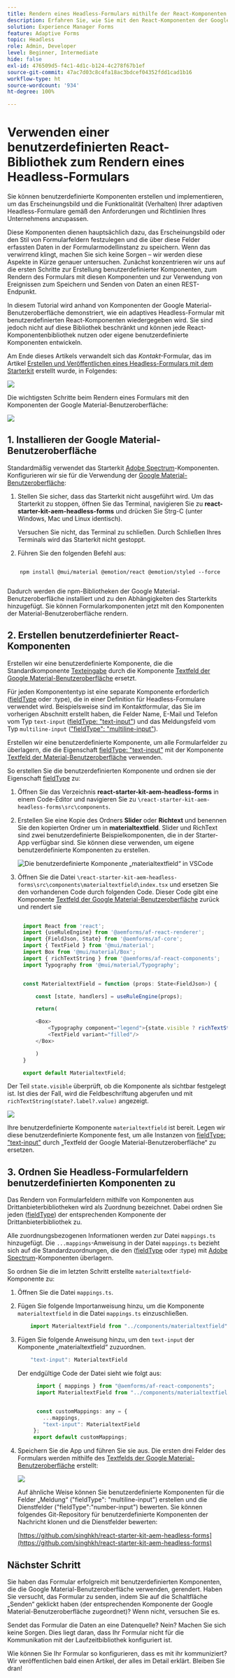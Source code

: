 ```yaml
---
title: Rendern eines Headless-Formulars mithilfe der React-Komponenten der Google Material-Benutzeroberfläche
description: Erfahren Sie, wie Sie mit den React-Komponenten der Google Material-Benutzeroberfläche ein Headless-Formular rendern können. Diese umfassende Anleitung führt Sie schrittweise durch die Erstellung von Komponenten für benutzerdefinierte adaptive Headless-Formulare und zeigt Ihnen, wie Sie die React-Komponenten der Google Material-Benutzeroberfläche nutzen, um ein adaptives Headless-Formular zu formatieren.
solution: Experience Manager Forms
feature: Adaptive Forms
topic: Headless
role: Admin, Developer
level: Beginner, Intermediate
hide: false
exl-id: 476509d5-f4c1-4d1c-b124-4c278f67b1ef
source-git-commit: 47ac7d03c8c4fa18ac3bdcef04352fdd1cad1b16
workflow-type: ht
source-wordcount: '934'
ht-degree: 100%

---
```



# Verwenden einer benutzerdefinierten React-Bibliothek zum Rendern eines Headless-Formulars

Sie können benutzerdefinierte Komponenten erstellen und implementieren, um das Erscheinungsbild und die Funktionalität (Verhalten) Ihrer adaptiven Headless-Formulare gemäß den Anforderungen und Richtlinien Ihres Unternehmens anzupassen.

Diese Komponenten dienen hauptsächlich dazu, das Erscheinungsbild oder den Stil von Formularfeldern festzulegen und die über diese Felder erfassten Daten in der Formularmodellinstanz zu speichern. Wenn das verwirrend klingt, machen Sie sich keine Sorgen – wir werden diese Aspekte in Kürze genauer untersuchen. Zunächst konzentrieren wir uns auf die ersten Schritte zur Erstellung benutzerdefinierter Komponenten, zum Rendern des Formulars mit diesen Komponenten und zur Verwendung von Ereignissen zum Speichern und Senden von Daten an einen REST-Endpunkt.

In diesem Tutorial wird anhand von Komponenten der Google Material-Benutzeroberfläche demonstriert, wie ein adaptives Headless-Formular mit benutzerdefinierten React-Komponenten wiedergegeben wird. Sie sind jedoch nicht auf diese Bibliothek beschränkt und können jede React-Komponentenbibliothek nutzen oder eigene benutzerdefinierte Komponenten entwickeln.

Am Ende dieses Artikels verwandelt sich das _Kontakt_-Formular, das im Artikel [Erstellen und Veröffentlichen eines Headless-Formulars mit dem Starterkit](create-and-publish-a-headless-form.md) erstellt wurde, in Folgendes:

![](assets/headless-adaptive-form-with-google-material-ui-components.png)


Die wichtigsten Schritte beim Rendern eines Formulars mit den Komponenten der Google Material-Benutzeroberfläche:

![](assets/headless-forms-graphics-source-main.svg)

## 1. Installieren der Google Material-Benutzeroberfläche

Standardmäßig verwendet das Starterkit [Adobe Spectrum](https://spectrum.adobe.com/)-Komponenten. Konfigurieren wir sie für die Verwendung der [Google Material-Benutzeroberfläche](https://mui.com/):

1. Stellen Sie sicher, dass das Starterkit nicht ausgeführt wird. Um das Starterkit zu stoppen, öffnen Sie das Terminal, navigieren Sie zu **react-starter-kit-aem-headless-forms** und drücken Sie Strg-C (unter Windows, Mac und Linux identisch).

   Versuchen Sie nicht, das Terminal zu schließen. Durch Schließen Ihres Terminals wird das Starterkit nicht gestoppt.

1. Führen Sie den folgenden Befehl aus:

```shell
    
    npm install @mui/material @emotion/react @emotion/styled --force
    
```

Dadurch werden die npm-Bibliotheken der Google Material-Benutzeroberfläche installiert und zu den Abhängigkeiten des Starterkits hinzugefügt. Sie können Formularkomponenten jetzt mit den Komponenten der Material-Benutzeroberfläche rendern.


## 2. Erstellen benutzerdefinierter React-Komponenten

Erstellen wir eine benutzerdefinierte Komponente, die die Standardkomponente [Texteingabe](https://spectrum.adobe.com/page/text-field/) durch die Komponente [Textfeld der Google Material-Benutzeroberfläche](https://mui.com/material-ui/react-text-field/) ersetzt.

Für jeden Komponententyp ist eine separate Komponente erforderlich ([fieldType](https://opensource.adobe.com/aem-forms-af-runtime/storybook/?path=/story/reference-json-properties-fieldtype--text-input) oder :type), die in einer Definition für Headless-Formulare verwendet wird. Beispielsweise sind im Kontaktformular, das Sie im vorherigen Abschnitt erstellt haben, die Felder Name, E-Mail und Telefon vom Typ `text-input` ([fieldType: &quot;text-input&quot;](https://opensource.adobe.com/aem-forms-af-runtime/storybook/?path=/docs/adaptive-form-components-text-input-field--def)) und das Meldungsfeld vom Typ `multiline-input` ([&quot;fieldType&quot;: &quot;multiline-input&quot;](https://opensource.adobe.com/aem-forms-af-runtime/storybook/?path=/docs/reference-json-properties-fieldtype--multiline-input)).


Erstellen wir eine benutzerdefinierte Komponente, um alle Formularfelder zu überlagern, die die Eigenschaft [fieldType: &quot;text-input&quot;](https://opensource.adobe.com/aem-forms-af-runtime/storybook/?path=/docs/adaptive-form-components-text-input-field--def) mit der Komponente [Textfeld der Material-Benutzeroberfläche](https://mui.com/material-ui/react-text-field/) verwenden.


So erstellen Sie die benutzerdefinierten Komponente und ordnen sie der Eigenschaft [fieldType](https://opensource.adobe.com/aem-forms-af-runtime/storybook/?path=/docs/adaptive-form-components-text-input-field--def) zu:

1. Öffnen Sie das Verzeichnis **react-starter-kit-aem-headless-forms** in einem Code-Editor und navigieren Sie zu `\react-starter-kit-aem-headless-forms\src\components`.


1. Erstellen Sie eine Kopie des Ordners **Slider** oder **Richtext** und benennen Sie den kopierten Ordner um in **materialtextfield**. Slider und RichText sind zwei benutzerdefinierte Beispielkomponenten, die in der Starter-App verfügbar sind. Sie können diese verwenden, um eigene benutzerdefinierte Komponenten zu erstellen.

   ![Die benutzerdefinierte Komponente „materialtextfield“ in VSCode](/help/assets/richtext-custom-component-in-vscode.png)

1. Öffnen Sie die Datei `\react-starter-kit-aem-headless-forms\src\components\materialtextfield\index.tsx` und ersetzen Sie den vorhandenen Code durch folgenden Code. Dieser Code gibt eine Komponente [Textfeld der Google Material-Benutzeroberfläche](https://mui.com/material-ui/react-text-field/) zurück und rendert sie

```JavaScript
 
     import React from 'react';
     import {useRuleEngine} from '@aemforms/af-react-renderer';
     import {FieldJson, State} from '@aemforms/af-core';
     import { TextField } from '@mui/material';
     import Box from '@mui/material/Box';
     import { richTextString } from '@aemforms/af-react-components';
     import Typography from '@mui/material/Typography';


     const MaterialtextField = function (props: State<FieldJson>) {

         const [state, handlers] = useRuleEngine(props);

         return(

         <Box>
             <Typography component="legend">{state.visible ? richTextString(state?.label?.value): ""} </Typography>
             <TextField variant="filled"/>
         </Box>

         )
     }

     export default MaterialtextField;
```


Der Teil `state.visible` überprüft, ob die Komponente als sichtbar festgelegt ist. Ist dies der Fall, wird die Feldbeschriftung abgerufen und mit `richTextString(state?.label?.value)` angezeigt.

![](/help/assets/material-text-field.png)


Ihre benutzerdefinierte Komponente `materialtextfield` ist bereit. Legen wir diese benutzerdefinierte Komponente fest, um alle Instanzen von [fieldType: &quot;text-input&quot;](https://opensource.adobe.com/aem-forms-af-runtime/storybook/?path=/docs/adaptive-form-components-text-input-field--def) durch „Textfeld der Google Material-Benutzeroberfläche“ zu ersetzen.

## 3. Ordnen Sie Headless-Formularfeldern benutzerdefinierten Komponenten zu

Das Rendern von Formularfeldern mithilfe von Komponenten aus Drittanbieterbibliotheken wird als Zuordnung bezeichnet. Dabei ordnen Sie jeden ([fieldType](https://opensource.adobe.com/aem-forms-af-runtime/storybook/?path=/story/reference-json-properties-fieldtype--text-input)) der entsprechenden Komponente der Drittanbieterbibliothek zu.

Alle zuordnungsbezogenen Informationen werden zur Datei `mappings.ts` hinzugefügt. Die `...mappings`-Anweisung in der Datei `mappings.ts` bezieht sich auf die Standardzuordnungen, die den ([fieldType](https://opensource.adobe.com/aem-forms-af-runtime/storybook/?path=/story/reference-json-properties-fieldtype--text-input) oder :type) mit [Adobe Spectrum](https://spectrum.adobe.com/page/text-field/)-Komponenten überlagern.

So ordnen Sie die im letzten Schritt erstellte `materialtextfield`-Komponente zu:

1. Öffnen Sie die Datei `mappings.ts`.

1. Fügen Sie folgende Importanweisung hinzu, um die Komponente `materialtextfield` in die Datei `mappings.ts` einzuschließen.


   ```JavaScript
       import MaterialtextField from "../components/materialtextfield";
   ```

1. Fügen Sie folgende Anweisung hinzu, um den `text-input` der Komponente „materialtextfield“ zuzuordnen.


   ```JavaScript
       "text-input": MaterialtextField
   ```

   Der endgültige Code der Datei sieht wie folgt aus:

   ```JavaScript
         import { mappings } from "@aemforms/af-react-components";
         import MaterialtextField from "../components/materialtextfield";
   
   
         const customMappings: any = {
           ...mappings,
           "text-input": MaterialtextField
        };
        export default customMappings;
   ```

1. Speichern Sie die App und führen Sie sie aus. Die ersten drei Felder des Formulars werden mithilfe des [Textfelds der Google Material-Benutzeroberfläche](https://mui.com/material-ui/react-text-field/) erstellt:

   ![](assets/material-text-field-form-rendetion.png)


   Auf ähnliche Weise können Sie benutzerdefinierte Komponenten für die Felder „Meldung“ (&quot;fieldType&quot;: &quot;multiline-input&quot;) erstellen und die Dienstfelder (&quot;fieldType&quot;:&quot;number-input&quot;) bewerten. Sie können folgendes Git-Repository für benutzerdefinierte Komponenten der Nachricht klonen und die Dienstfelder bewerten:

   [https://github.com/singhkh/react-starter-kit-aem-headless-forms](https://github.com/singhkh/react-starter-kit-aem-headless-forms)

## Nächster Schritt

Sie haben das Formular erfolgreich mit benutzerdefinierten Komponenten, die die Google Material-Benutzeroberfläche verwenden, gerendert. Haben Sie versucht, das Formular zu senden, indem Sie auf die Schaltfläche „Senden“ geklickt haben (der entsprechenden Komponente der Google Material-Benutzeroberfläche zugeordnet)? Wenn nicht, versuchen Sie es.

Sendet das Formular die Daten an eine Datenquelle? Nein? Machen Sie sich keine Sorgen. Dies liegt daran, dass Ihr Formular nicht für die Kommunikation mit der Laufzeitbibliothek konfiguriert ist.

Wie können Sie Ihr Formular so konfigurieren, dass es mit ihr kommuniziert? Wir veröffentlichen bald einen Artikel, der alles im Detail erklärt. Bleiben Sie dran!
